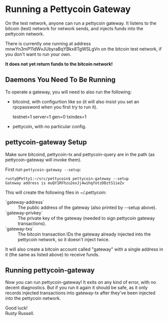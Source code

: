 Running a Pettycoin Gateway
===========================

On the test network, anyone can run a pettycoin gateway.  It listens
to the bitcoin (test) network for network sends, and injects funds
into the pettycoin network.

There is currently one running at address
mnwYn3mP11dWvJUbyraBqYBkx8TgWSLgVn on the bitcoin test network, if you
don't want to run your own.

**It does not yet return funds to the bitcoin network!**

Daemons You Need To Be Running
------------------------------

To operate a gateway, you will need to also run the following:

* bitcoind, with configurtion like so (it will also insist you set an
  rpcpassword when you first try to run it).

    testnet=1
    server=1
    gen=0
    txindex=1

* pettycoin, with no particular config.

pettycoin-gateway Setup
------------------------------

Make sure bitcoind, pettycoin-tx and pettycoin-query are in the
path (as pettycoin-gateway will invoke them).

First run `pettycoin-gateway --setup`:

    rusty@Petty1:~/src/pettycoin$ pettycoin-gateway --setup
    Gateway address is muQY1RFhzu2exJj4wihqfotzDDztS1ieZv

This will create the following files in ~/.pettycoin:

<dl>
<dt> `gateway-address`
<dd> The public address of the gateway (also printed by --setup above).
<dt> `gateway-privkey`
<dd> The private key of the gateway (needed to sign pettycoin gateway
     transactions).
<dt> `gateway-txs`

<dd> The bitcoin transaction IDs the gateway already injected into the
	pettycoin network, so it doesn't inject twice.
</dl>

It will also create a bitcoin account called "gateway" with a single
address in it (the same as listed above) to receive funds.

Running pettycoin-gateway
-------------------------

Now you can run pettycoin-gateway!  It exits on any kind of error,
with no decent diagnostics.  But if you run it again it should be
safe, as it only records injected transactions into gateway-tx after
they've been injected into the pettycoin network.

Good luck!<br>
Rusty Russell.
